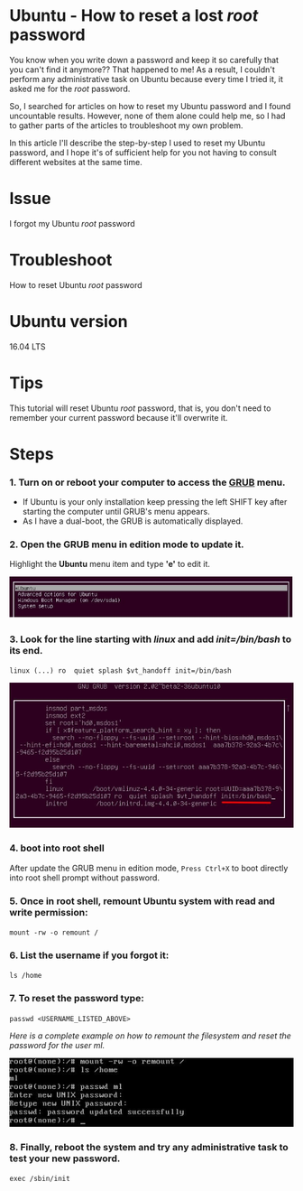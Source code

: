 # Ubuntu - How to reset a lost *root* password
You know when you write down a password and keep it so carefully that you can't find it anymore?? That happened to me! As a result, I couldn't perform any administrative task on Ubuntu because every time I tried it, it asked me for the *root* password.

So, I searched for articles on how to reset my Ubuntu password and I found uncountable results. However, none of them alone could help me, so I had to gather parts of the articles to troubleshoot my own problem.

In this article I'll describe the step-by-step I used to reset my Ubuntu password, and I hope it's of sufficient help for you not having to consult different websites at the same time.

# Issue
I forgot my Ubuntu *root* password

# Troubleshoot
How to reset Ubuntu *root* password

# Ubuntu version
16.04 LTS

# Tips
This tutorial will reset Ubuntu *root* password, that is, you don't need to remember your current password because it'll overwrite it.

# Steps

### 1. Turn on or reboot your computer to access the [GRUB] menu.

- If Ubuntu is your only installation keep pressing the left SHIFT key after starting the computer until GRUB's menu appears.
- As I have a dual-boot, the GRUB is automatically displayed. 

### 2. Open the GRUB menu in edition mode to update it.

Highlight the **Ubuntu** menu item and type **'e'** to edit it.

![](/docs/images/01-grub-start.jpg)

### 3. Look for the line starting with *linux* and add *init=/bin/bash* to its end.

`linux (...) ro  quiet splash $vt_handoff init=/bin/bash`

![](/docs/images/01-grub-menu-edition.jpg)

### 4. boot into root shell

After update the GRUB menu in edition mode, `Press Ctrl+X` to boot directly into root shell prompt without password.

### 5. Once in root shell, remount Ubuntu system with read and write permission:

`mount -rw -o remount /`

### 6. List the username if you forgot it:

`ls /home`

### 7. To reset the password type:

`passwd <USERNAME_LISTED_ABOVE>`


*Here is a complete example on how to remount the filesystem and reset the password for the user *ml*.*

![](/docs/images/04-reset-password.jpg)

### 8. Finally, reboot the system and try any administrative task to test your new password.

`exec /sbin/init`



[GRUB]: https://www.gnu.org/software/grub/
